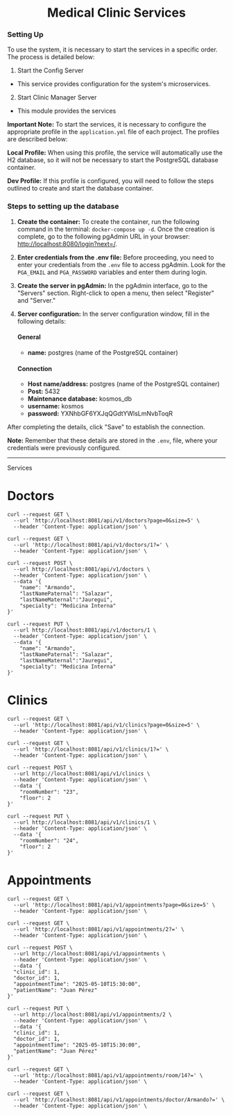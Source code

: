 <h1 align="center">Medical Clinic Services</h1>

### Setting Up
To use the system, it is necessary to start the services in a specific order. The process is detailed below:

1. Start the Config Server
* This service provides configuration for the system's microservices.

2. Start Clinic Manager Server
* This module provides the services

**Important Note:** To start the services, it is necessary to configure the appropriate profile in the `application.yml` file of each project. The profiles are described below:

**Local Profile:** When using this profile, the service will automatically use the H2 database, so it will not be necessary to start the PostgreSQL database container.

**Dev Profile:** If this profile is configured, you will need to follow the steps outlined to create and start the database container.

### Steps to setting up the database

1. **Create the container:** To create the container, run the following command in the terminal: `docker-compose up -d`. Once the creation is complete, go to the following pgAdmin URL in your browser: [http://localhost:8080/login?next=/](http://localhost:8080/login?next=/).

2. **Enter credentials from the .env file:** Before proceeding, you need to enter your credentials from the `.env` file to access pgAdmin. Look for the `PGA_EMAIL` and `PGA_PASSWORD` variables and enter them during login.

3. **Create the server in pgAdmin:**  In the pgAdmin interface, go to the "Servers" section. Right-click to open a menu, then select "Register" and "Server."

4. **Server configuration:** In the server configuration window, fill in the following details:

   #### General
   - **name:** postgres (name of the PostgreSQL container)

   #### Connection
   - **Host name/address:** postgres (name of the PostgreSQL container)
   - **Post:** 5432
   - **Maintenance database:** kosmos_db
   - **username:** kosmos
   - **password:** YXNhbGF6YXJqQGdtYWlsLmNvbToqR

After completing the details, click "Save" to establish the connection.

**Note:** Remember that these details are stored in the `.env`, file, where your credentials were previously configured.

---
Services

# Doctors

```shell
curl --request GET \
  --url 'http://localhost:8081/api/v1/doctors?page=0&size=5' \
  --header 'Content-Type: application/json' \
```


```shell
curl --request GET \
  --url 'http://localhost:8081/api/v1/doctors/1?=' \
  --header 'Content-Type: application/json' \
```

```shell
curl --request POST \
  --url http://localhost:8081/api/v1/doctors \
  --header 'Content-Type: application/json' \
  --data '{
	"name": "Armando",
	"lastNamePaternal": "Salazar",
	"lastNameMaternal":"Jauregui",
	"specialty": "Medicina Interna"
}'
```

```shell
curl --request PUT \
  --url http://localhost:8081/api/v1/doctors/1 \
  --header 'Content-Type: application/json' \
  --data '{
	"name": "Armando",
	"lastNamePaternal": "Salazar",
	"lastNameMaternal":"Jauregui",
	"specialty": "Medicina Interna"
}'
```
# Clinics

```shell
curl --request GET \
  --url 'http://localhost:8081/api/v1/clinics?page=0&size=5' \
  --header 'Content-Type: application/json' \
```

```shell
curl --request GET \
  --url 'http://localhost:8081/api/v1/clinics/1?=' \
  --header 'Content-Type: application/json' \
```

```shell
curl --request POST \
  --url http://localhost:8081/api/v1/clinics \
  --header 'Content-Type: application/json' \
  --data '{
	"roomNumber": "23",
	"floor": 2
}'
```

```shell
curl --request PUT \
  --url http://localhost:8081/api/v1/clinics/1 \
  --header 'Content-Type: application/json' \
  --data '{
	"roomNumber": "24",
	"floor": 2
}'
```

# Appointments

```shell
curl --request GET \
  --url 'http://localhost:8081/api/v1/appointments?page=0&size=5' \
  --header 'Content-Type: application/json' \
```

```shell
curl --request GET \
  --url 'http://localhost:8081/api/v1/appointments/2?=' \
  --header 'Content-Type: application/json' \
```

```shell
curl --request POST \
  --url http://localhost:8081/api/v1/appointments \
  --header 'Content-Type: application/json' \
  --data '{
  "clinic_id": 1,
  "doctor_id": 1,
  "appointmentTime": "2025-05-10T15:30:00",
  "patientName": "Juan Pérez"
}'
```

```shell
curl --request PUT \
  --url http://localhost:8081/api/v1/appointments/2 \
  --header 'Content-Type: application/json' \
  --data '{
  "clinic_id": 1,
  "doctor_id": 1,
  "appointmentTime": "2025-05-10T15:30:00",
  "patientName": "Juan Pérez"
}'
```

```shell
curl --request GET \
  --url 'http://localhost:8081/api/v1/appointments/room/14?=' \
  --header 'Content-Type: application/json' \
```

```shell
curl --request GET \
  --url 'http://localhost:8081/api/v1/appointments/doctor/Armando?=' \
  --header 'Content-Type: application/json' \
```
